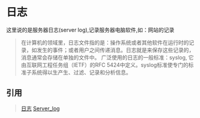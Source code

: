 # 日志
这里说的是服务器日志(server log),记录服务器电脑软件,如：网站的记录
>在计算机的领域里，日志文件指的是：操作系统或者其他软件在运行时的记录，如发生的事件；或者用户之间传递消息。日志就是来保存这些记录的，消息通常会存储在单独的文件中。
>广泛使用的日志的一般标准：syslog, 它由互联网工程任务组（IETF）的RFC 5424中定义。syslog标准使专门的标准子系统得以生产生、过滤、记录和分析信息。

## 引用
>[日志](https://zh.wikipedia.org/wiki/%E6%97%A5%E5%BF%97)
>[Server_log](https://en.wikipedia.org/wiki/Logging_(software)#Server_log)